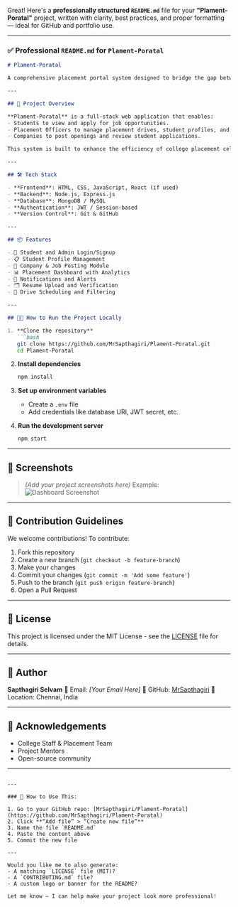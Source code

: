 Great! Here's a **professionally structured `README.md`** file for your **"Plament-Poratal"** project, written with clarity, best practices, and proper formatting — ideal for GitHub and portfolio use.

---

### ✅ Professional `README.md` for `Plament-Poratal`

````markdown
# Plament-Poratal

A comprehensive placement portal system designed to bridge the gap between students, academic institutions, and recruiters. This platform streamlines the placement process through automation, real-time updates, and role-based access control.

---

## 🚀 Project Overview

**Plament-Poratal** is a full-stack web application that enables:
- Students to view and apply for job opportunities.
- Placement Officers to manage placement drives, student profiles, and company data.
- Companies to post openings and review student applications.

This system is built to enhance the efficiency of college placement cells and improve visibility into student readiness for jobs.

---

## 🛠️ Tech Stack

- **Frontend**: HTML, CSS, JavaScript, React (if used)
- **Backend**: Node.js, Express.js
- **Database**: MongoDB / MySQL
- **Authentication**: JWT / Session-based
- **Version Control**: Git & GitHub

---

## 📦 Features

- 🔐 Student and Admin Login/Signup
- 📋 Student Profile Management
- 🏢 Company & Job Posting Module
- 📊 Placement Dashboard with Analytics
- 📨 Notifications and Alerts
- 🗂 Resume Upload and Verification
- 🔎 Drive Scheduling and Filtering

---

## 🧑‍💻 How to Run the Project Locally

1. **Clone the repository**
   ```bash
   git clone https://github.com/MrSapthagiri/Plament-Poratal.git
   cd Plament-Poratal
````

2. **Install dependencies**

   ```bash
   npm install
   ```

3. **Set up environment variables**

   * Create a `.env` file
   * Add credentials like database URI, JWT secret, etc.

4. **Run the development server**

   ```bash
   npm start
   ```

---

## 📸 Screenshots

> *(Add your project screenshots here)*
> Example:
> ![Dashboard Screenshot](screenshots/dashboard.png)

---

## 🤝 Contribution Guidelines

We welcome contributions!
To contribute:

1. Fork this repository
2. Create a new branch (`git checkout -b feature-branch`)
3. Make your changes
4. Commit your changes (`git commit -m 'Add some feature'`)
5. Push to the branch (`git push origin feature-branch`)
6. Open a Pull Request

---

## 📄 License

This project is licensed under the MIT License - see the [LICENSE](LICENSE) file for details.

---

## 👤 Author

**Sapthagiri Selvam**
📧 Email: *\[Your Email Here]*
🔗 GitHub: [MrSapthagiri](https://github.com/MrSapthagiri)
📍 Location: Chennai, India

---

## 📢 Acknowledgements

* College Staff & Placement Team
* Project Mentors
* Open-source community

---

```

---

### 📌 How to Use This:

1. Go to your GitHub repo: [MrSapthagiri/Plament-Poratal](https://github.com/MrSapthagiri/Plament-Poratal)
2. Click **“Add file” > “Create new file”**
3. Name the file `README.md`
4. Paste the content above
5. Commit the new file

---

Would you like me to also generate:
- A matching `LICENSE` file (MIT)?
- A `CONTRIBUTING.md` file?
- A custom logo or banner for the README?

Let me know — I can help make your project look more professional!
```
